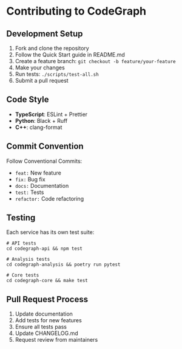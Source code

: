 # Contributing to CodeGraph

## Development Setup

1. Fork and clone the repository
2. Follow the Quick Start guide in README.md
3. Create a feature branch: `git checkout -b feature/your-feature`
4. Make your changes
5. Run tests: `./scripts/test-all.sh`
6. Submit a pull request

## Code Style

- **TypeScript**: ESLint + Prettier
- **Python**: Black + Ruff
- **C++**: clang-format

## Commit Convention

Follow Conventional Commits:
- `feat:` New feature
- `fix:` Bug fix
- `docs:` Documentation
- `test:` Tests
- `refactor:` Code refactoring

## Testing

Each service has its own test suite:

    # API tests
    cd codegraph-api && npm test

    # Analysis tests  
    cd codegraph-analysis && poetry run pytest

    # Core tests
    cd codegraph-core && make test

## Pull Request Process

1. Update documentation
2. Add tests for new features
3. Ensure all tests pass
4. Update CHANGELOG.md
5. Request review from maintainers
